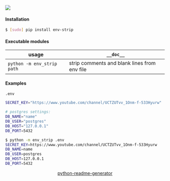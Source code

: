 <!--
https://pypi.org/project/readme-generator/
https://pypi.org/project/python-readme-generator/
-->

[![](https://img.shields.io/pypi/pyversions/env-strip.svg?longCache=True)](https://pypi.org/project/env-strip/)

#### Installation
```bash
$ [sudo] pip install env-strip
```

#### Executable modules
usage|`__doc__`
-|-
`python -m env_strip path` |strip comments and blank lines from env file

#### Examples
`.env`
```bash
SECRET_KEY="https://www.youtube.com/channel/UCTZUTvv_1Onm-f-533Hyurw"

# postgres settings:
DB_NAME="name"
DB_USER="postgres"
DB_HOST="127.0.0.1"
DB_PORT=5432
```

```bash
$ python -m env_strip .env
SECRET_KEY=https://www.youtube.com/channel/UCTZUTvv_1Onm-f-533Hyurw
DB_NAME=name
DB_USER=postgres
DB_HOST=127.0.0.1
DB_PORT=5432
```

<p align="center">
    <a href="https://pypi.org/project/python-readme-generator/">python-readme-generator</a>
</p>